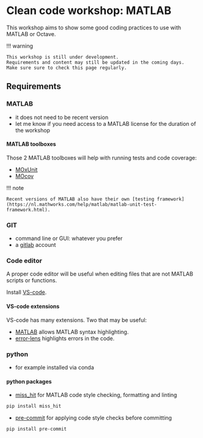 # Clean code workshop: MATLAB

This workshop aims to show some good coding practices to use with MATLAB or
Octave.

!!! warning

    This workshop is still under development.
    Requirements and content may still be updated in the coming days.
    Make sure sure to check this page regularly.

## Requirements

### MATLAB

- it does not need to be recent version
- let me know if you need access to a MATLAB license for the duration of the
  workshop

#### MATLAB toolboxes

Those 2 MATLAB toolboxes will help with running tests and code coverage:

- [MOxUnit](https://github.com/MOxUnit/MOxUnit)
- [MOcov](https://github.com/MOcov/MOcov)

!!! note

    Recent versions of MATLAB also have their own [testing framework](https://nl.mathworks.com/help/matlab/matlab-unit-test-framework.html).

### GIT

- command line or GUI: whatever you prefer
- a [gitlab](https://gitlab.com/) account

### Code editor

A proper code editor will be useful when editing files that are not MATLAB
scripts or functions.

Install [VS-code](https://code.visualstudio.com/).

#### VS-code extensions

VS-code has many extensions. Two that may be useful:

- [MATLAB](https://marketplace.visualstudio.com/items?itemName=Gimly81.matlab)
  allows MATLAB syntax highlighting.
- [error-lens](https://marketplace.visualstudio.com/items?itemName=usernamehw.errorlens)
  highlights errors in the code.

### python

- for example installed via conda

#### python packages

- [miss_hit](https://misshit.org/download.html) for MATLAB code style checking,
  formatting and linting

```bash
pip install miss_hit
```

- [pre-commit](https://pre-commit.com/#installation) for applying code style
  checks before committing

```bash
pip install pre-commit
```
